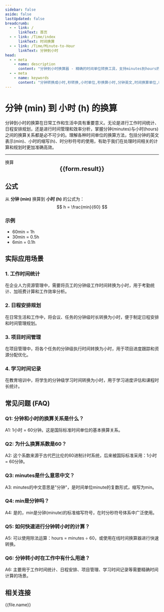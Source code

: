 ```yaml
---
sidebar: false
aside: false
lastUpdated: false
breadcrumb:
  - - link: /
      linkText: 首页
  - - link: /Time/index
      linkText: 时间换算
  - - link: /Time/Minute-to-Hour
      linkText: 分钟到小时
head:
  - - meta
    - name: description
      content: "分钟到小时换算器 - 精确的时间单位转换工具，支持minutes到hours的快速换算。提供分钟(min)、小时(h)等时间单位的换算关系，适用于工作时间计算、日程安排等场景。在线时间换算器，支持时分秒符号转换。"
  - - meta
    - name: keywords
      content: "分钟转换成小时,秒转换,小时单位,秒换算小时,分钟英文,时间换算单位,时间换算器在线使用,时分秒符号,分秒,分钟换算小时,minutes是什么意思中文,分秒符号,分钟转小时,分钟的缩写,min是分钟吗,分钟单位,分钟的英文,时间单位换算,时间计算器在线计算分钟,时间转换器,分钟缩写,小时,分钟英文,时间换算,mins,秒,minute,minutes,min,hour,hours,h"
---
```

# 分钟 (min) 到 小时 (h) 的换算

分钟到小时的换算在日常工作和生活中具有重要意义。无论是进行工作时间统计、日程安排规划，还是进行时间管理和效率分析，掌握分钟(minutes)与小时(hours)之间的换算关系都是必不可少的。理解各种时间单位的换算方法，包括分钟的英文表示(min)、小时的缩写(h)、时分秒符号的使用，有助于我们在处理时间相关的计算和规划时更加准确高效。

---
<script setup>
import { onMounted, reactive, inject, ref } from 'vue'
import { NButton,NForm ,NFormItem,NInput,NInputNumber,NSelect,NCard,useMessage,NGrid ,NGi  } from 'naive-ui'
import { defineClientComponent } from 'vitepress'
import { Time } from '../../files';

const convert = inject('convert')

const seoKey = [
  '分钟转换成小时', '秒转换', '小时单位', '秒换算小时', '分钟英文',
  '时间换算单位', '时间换算器在线使用', '时分秒符号', '分秒', '分钟换算小时',
  'minutes是什么意思中文', '分秒符号', '分钟转小时', '分钟的缩写', 'min是分钟吗',
  '分钟单位', '分钟的英文', '时间单位换算', '时间计算器在线计算分钟', '时间转换器',
  '分钟缩写', '小时', '分钟英文', '时间换算', 'mins', '秒', 'minute', 'minutes', 'min',
  'hour', 'hours', 'h', '工作时间', '日程安排'
]

const form = reactive({
  number: null,
  result: '',
  title: '分钟到小时换算器'
})

const convertHandler = () => {
  if (form.number !== null && !isNaN(form.number)) {
    const convertedValue = parseFloat(form.number) / 60
    form.result = `${form.number}min = ${convertedValue.toFixed(2)}h`
  } else {
    form.result = '请输入有效的数值。'
  }
}
</script>

<n-form size="large" :model="form">
  <n-form-item label="分钟 (min)">
    <n-input-number v-model:value="form.number" placeholder="输入分钟" style="width: 100%" />
  </n-form-item>
  <n-form-item>
    <n-button type="info" @click="convertHandler" block>换算</n-button>
  </n-form-item>
</n-form>

<n-card :title="form.title" size="small" embedded :bordered="false" hoverable>
  <div  style="text-align:center;font-size:20px;">
    <strong>{{form.result}}</strong>
  </div>
  <template #footer>
    <div style="font-size: 12px; color: #666; margin-top: 10px;">
      <span v-for="(keyword, index) in seoKey" :key="index">
        {{ keyword }}<span v-if="index < seoKey.length - 1">, </span>
      </span>
    </div>
  </template>
</n-card>

## 公式

从 **分钟 (min)** 换算到 **小时 (h)** 的公式为：
$$ h = \frac{min}{60} $$

### 示例
- 60min = 1h
- 30min = 0.5h
- 6min = 0.1h

## 实际应用场景

### 1. 工作时间统计
在企业人力资源管理中，需要将员工的分钟级工作时间转换为小时，用于考勤统计、加班费计算和工作效率分析。

### 2. 日程安排规划
在日常生活和工作中，将会议、任务的分钟级时长转换为小时，便于制定日程安排和时间管理规划。

### 3. 项目时间管理
在项目管理中，将各个任务的分钟级执行时间转换为小时，用于项目进度跟踪和资源分配优化。

### 4. 学习时间记录
在教育培训中，将学生的分钟级学习时间转换为小时，用于学习进度评估和课程时长统计。

## 常见问题 (FAQ)

### Q1: 分钟和小时的换算关系是什么？
A1: 1小时 = 60分钟。这是国际标准时间单位的基本换算关系。

### Q2: 为什么换算系数是60？
A2: 这个系数来源于古代巴比伦的60进制计时系统，后来被国际标准采用：1小时 = 60分钟。

### Q3: minutes是什么意思中文？
A3: minutes的中文意思是"分钟"，是时间单位minute的复数形式，缩写为min。

### Q4: min是分钟吗？
A4: 是的，min是分钟(minute)的标准缩写符号，在时分秒符号体系中广泛使用。

### Q5: 如何快速进行分钟转小时的计算？
A5: 可以使用除法运算：hours = minutes ÷ 60，或使用在线时间换算器进行快速转换。

### Q6: 分钟转小时在工作中有什么用途？
A6: 主要用于工作时间统计、日程安排、项目管理、学习时间记录等需要精确时间计算的场景。

## 相关连接
<n-grid x-gap="12" :cols="2">
  <n-gi v-for="(file, index) in Time" :key="index">
    <n-button
      text
      tag="a"
      :href="file.path"
      type="info"
    >
      {{file.name}}
    </n-button>
  </n-gi>
</n-grid>